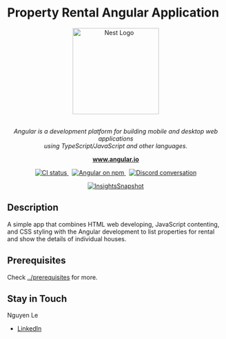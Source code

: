 # Property Rental Angular Application

<p align="center">
  <a href="http://nestjs.com/" target="blank"><img src="https://angular.io/assets/images/logos/angular/logo-nav@2x.png" width="200" alt="Nest Logo" /></a>
</p>

<p align="center">
  <br>
  <i>Angular is a development platform for building mobile and desktop web applications
    <br> using TypeScript/JavaScript and other languages.</i>
  <br>
</p>

<p align="center">
  <a href="https://www.angular.io"><strong>www.angular.io</strong></a>
  <br>
</p>

<p align="center">
  <a href="https://circleci.com/gh/angular/workflows/angular/tree/main">
    <img src="https://img.shields.io/circleci/build/github/angular/angular/main.svg?logo=circleci&logoColor=fff&label=CircleCI" alt="CI status" />
  </a>&nbsp;
  <a href="https://www.npmjs.com/@angular/core">
    <img src="https://img.shields.io/npm/v/@angular/core.svg?logo=npm&logoColor=fff&label=NPM+package&color=limegreen" alt="Angular on npm" />
  </a>&nbsp;
  <a href="https://discord.gg/angular">
    <img src="https://img.shields.io/discord/463752820026376202.svg?logo=discord&logoColor=fff&label=Discord&color=7389d8" alt="Discord conversation" />
  </a>
</p>

<p align="center">
  <a href="https://app.circleci.com/insights/github/angular/angular/workflows/default_workflow?branch=main">
    <img src="https://dl.circleci.com/insights-snapshot/gh/angular/angular/main/default_workflow/badge.svg" alt="InsightsSnapshot" />
  </a>
</p>

## Description 
A simple app that combines HTML web developing, JavaScript contenting, and CSS styling with the Angular development to list properties for rental and show the details of individual houses.

## Prerequisites
Check [../prerequisites](https://github.com/FilipLe/property-rental-angular-app/tree/master/prerequisites) for more.

## Stay in Touch
Nguyen Le
- [LinkedIn](http://linkedin.com/in/nguyenle04/)